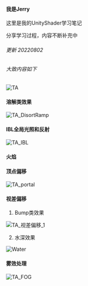 #### 我是Jerry 

这里是我的UnityShader学习笔记

分享学习过程，内容不断补充中



###### 更新 20220802

###### 大致内容如下

![TA](D:\2022\Github\UnityShaderLearning\Src\Jpg\TA.png)

#### 溶解类效果

![TA_DisortRamp](D:\2022\Github\UnityShaderLearning\Src\Gif\TA_DisortRamp.gif)

#### IBL全局光照和反射

![TA_IBL](D:\2022\Github\UnityShaderLearning\Src\Gif\TA_IBL.gif)

#### 火焰



#### 顶点偏移

![TA_portal](D:\2022\Github\UnityShaderLearning\Src\Gif\TA_portal.gif)

#### 视差偏移

1.  Bump类效果

![TA_视差偏移_1](D:\2022\Github\UnityShaderLearning\Src\Gif\TA_视差偏移_1.gif)

2. 水深效果

![Water](D:\2022\Github\UnityShaderLearning\Src\Gif\Water.gif)



#### 雾效处理

![TA_FOG](D:\2022\Github\UnityShaderLearning\Src\Gif\TA_FOG.gif)



